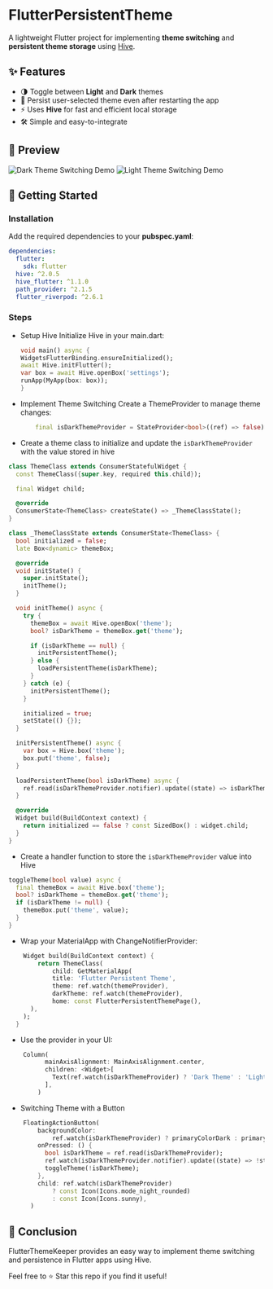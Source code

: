 # FlutterPersistentTheme  

A lightweight Flutter project for implementing **theme switching** and **persistent theme storage** using [Hive](https://pub.dev/packages/hive).  

## ✨ Features  
- 🌗 Toggle between **Light** and **Dark** themes  
- 💾 Persist user-selected theme even after restarting the app  
- ⚡ Uses **Hive** for fast and efficient local storage  
- 🛠️ Simple and easy-to-integrate  

## 📸 Preview  
![Dark Theme Switching Demo](assets/images/dark-theme-ss.png) 
![Light Theme Switching Demo](assets/images/light-theme-ss.png)

## 🚀 Getting Started  

### Installation  
Add the required dependencies to your **pubspec.yaml**:  

```yaml
dependencies:
  flutter:
    sdk: flutter
  hive: ^2.0.5
  hive_flutter: ^1.1.0
  path_provider: ^2.1.5
  flutter_riverpod: ^2.6.1
```

### Steps
- Setup Hive
    Initialize Hive in your main.dart:
    ```dart
    void main() async {
    WidgetsFlutterBinding.ensureInitialized();
    await Hive.initFlutter();
    var box = await Hive.openBox('settings');
    runApp(MyApp(box: box));
    }
    ```

- Implement Theme Switching
    Create a ThemeProvider to manage theme changes:
    ```dart
        final isDarkThemeProvider = StateProvider<bool>((ref) => false);
    ```

- Create a theme class to initialize and update the `isDarkThemeProvider` with the value stored in hive

```dart
class ThemeClass extends ConsumerStatefulWidget {
  const ThemeClass({super.key, required this.child});

  final Widget child;

  @override
  ConsumerState<ThemeClass> createState() => _ThemeClassState();
}

class _ThemeClassState extends ConsumerState<ThemeClass> {
  bool initialized = false;
  late Box<dynamic> themeBox;

  @override
  void initState() {
    super.initState();
    initTheme();
  }

  void initTheme() async {
    try {
      themeBox = await Hive.openBox('theme');
      bool? isDarkTheme = themeBox.get('theme');

      if (isDarkTheme == null) {
        initPersistentTheme();
      } else {
        loadPersistentTheme(isDarkTheme);
      }
    } catch (e) {
      initPersistentTheme();
    }

    initialized = true;
    setState(() {});
  }

  initPersistentTheme() async {
    var box = Hive.box('theme');
    box.put('theme', false);
  }

  loadPersistentTheme(bool isDarkTheme) async {
    ref.read(isDarkThemeProvider.notifier).update((state) => isDarkTheme);
  }

  @override
  Widget build(BuildContext context) {
    return initialized == false ? const SizedBox() : widget.child;
  }
}
```

- Create a handler function to store the `isDarkThemeProvider` value into Hive
```dart
toggleTheme(bool value) async {
  final themeBox = await Hive.box('theme');
  bool? isDarkTheme = themeBox.get('theme');
  if (isDarkTheme != null) {
    themeBox.put('theme', value);
  }
}
```

- Wrap your MaterialApp with ChangeNotifierProvider:
```dart
    Widget build(BuildContext context) {
        return ThemeClass(
            child: GetMaterialApp(
            title: 'Flutter Persistent Theme',
            theme: ref.watch(themeProvider),
            darkTheme: ref.watch(themeProvider),
            home: const FlutterPersistentThemePage(),
      ),
    );
  }
```
- Use the provider in your UI:
```dart
    Column(
          mainAxisAlignment: MainAxisAlignment.center,
          children: <Widget>[
            Text(ref.watch(isDarkThemeProvider) ? 'Dark Theme' : 'Light Theme')
          ],
        )
```
- Switching Theme with a Button
```dart
    FloatingActionButton(
        backgroundColor:
            ref.watch(isDarkThemeProvider) ? primaryColorDark : primaryColor,
        onPressed: () {
          bool isDarkTheme = ref.read(isDarkThemeProvider);
          ref.watch(isDarkThemeProvider.notifier).update((state) => !state);
          toggleTheme(!isDarkTheme);
        },
        child: ref.watch(isDarkThemeProvider)
            ? const Icon(Icons.mode_night_rounded)
            : const Icon(Icons.sunny),
      )
```
## 📌 Conclusion
FlutterThemeKeeper provides an easy way to implement theme switching and persistence in Flutter apps using Hive.

Feel free to ⭐ Star this repo if you find it useful!

